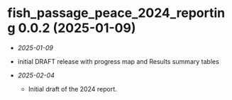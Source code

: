 <!-- NEWS.md is maintained by https://cynkra.github.io/fledge, do not edit -->

# fish_passage_peace_2024_reporting 0.0.2 (2025-01-09)

- *2025-01-09*  
- initial DRAFT release with progress map and Results summary tables


- *2025-02-04*  
  - Initial draft of the 2024 report.



